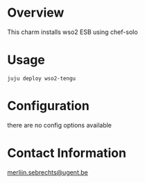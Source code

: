 # Overview

This charm installs wso2 ESB using chef-solo

# Usage

    juju deploy wso2-tengu


# Configuration

there are no config options available

# Contact Information

merlijn.sebrechts@ugent.be
